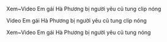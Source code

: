Xem~Video Em gái Hà Phương bị người yêu cũ tung clip nóng

Video Em gái Hà Phương bị người yêu cũ tung clip nóng

Xem~Video Em gái Hà Phương bị người yêu cũ tung nóng
